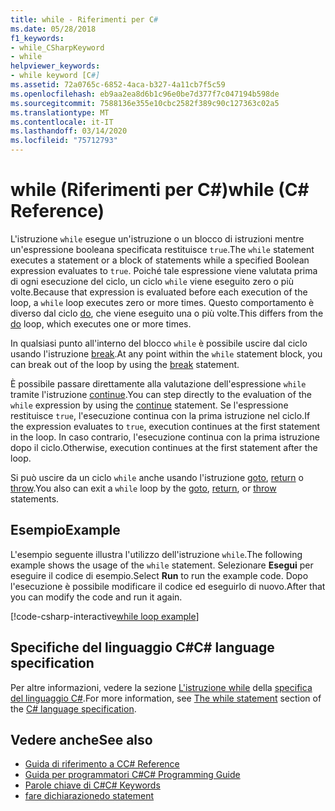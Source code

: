 ```yaml
---
title: while - Riferimenti per C#
ms.date: 05/28/2018
f1_keywords:
- while_CSharpKeyword
- while
helpviewer_keywords:
- while keyword [C#]
ms.assetid: 72a0765c-6852-4aca-b327-4a11cb7f5c59
ms.openlocfilehash: eb9aa2ea8d6b1c96e0be7d377f7c047194b598de
ms.sourcegitcommit: 7588136e355e10cbc2582f389c90c127363c02a5
ms.translationtype: MT
ms.contentlocale: it-IT
ms.lasthandoff: 03/14/2020
ms.locfileid: "75712793"
---
```

# <a name="while-c-reference"></a><span data-ttu-id="e8385-102">while (Riferimenti per C#)</span><span class="sxs-lookup"><span data-stu-id="e8385-102">while (C# Reference)</span></span>

<span data-ttu-id="e8385-103">L'istruzione `while` esegue un'istruzione o un blocco di istruzioni mentre un'espressione booleana specificata restituisce `true`.</span><span class="sxs-lookup"><span data-stu-id="e8385-103">The `while` statement executes a statement or a block of statements while a specified Boolean expression evaluates to `true`.</span></span> <span data-ttu-id="e8385-104">Poiché tale espressione viene valutata prima di ogni esecuzione del ciclo, un ciclo `while` viene eseguito zero o più volte.</span><span class="sxs-lookup"><span data-stu-id="e8385-104">Because that expression is evaluated before each execution of the loop, a `while` loop executes zero or more times.</span></span> <span data-ttu-id="e8385-105">Questo comportamento è diverso dal ciclo [do](do.md), che viene eseguito una o più volte.</span><span class="sxs-lookup"><span data-stu-id="e8385-105">This differs from the [do](do.md) loop, which executes one or more times.</span></span>

<span data-ttu-id="e8385-106">In qualsiasi punto all'interno del blocco `while` è possibile uscire dal ciclo usando l'istruzione [break](break.md).</span><span class="sxs-lookup"><span data-stu-id="e8385-106">At any point within the `while` statement block, you can break out of the loop by using the [break](break.md) statement.</span></span>

<span data-ttu-id="e8385-107">È possibile passare direttamente alla valutazione dell'espressione `while` tramite l'istruzione [continue](continue.md).</span><span class="sxs-lookup"><span data-stu-id="e8385-107">You can step directly to the evaluation of the `while` expression by using the [continue](continue.md) statement.</span></span> <span data-ttu-id="e8385-108">Se l'espressione restituisce `true`, l'esecuzione continua con la prima istruzione nel ciclo.</span><span class="sxs-lookup"><span data-stu-id="e8385-108">If the expression evaluates to `true`, execution continues at the first statement in the loop.</span></span> <span data-ttu-id="e8385-109">In caso contrario, l'esecuzione continua con la prima istruzione dopo il ciclo.</span><span class="sxs-lookup"><span data-stu-id="e8385-109">Otherwise, execution continues at the first statement after the loop.</span></span>

<span data-ttu-id="e8385-110">Si può uscire da un ciclo `while` anche usando l'istruzione [goto](goto.md), [return](return.md) o [throw](throw.md).</span><span class="sxs-lookup"><span data-stu-id="e8385-110">You also can exit a `while` loop by the [goto](goto.md), [return](return.md), or [throw](throw.md) statements.</span></span>

## <a name="example"></a><span data-ttu-id="e8385-111">Esempio</span><span class="sxs-lookup"><span data-stu-id="e8385-111">Example</span></span>

<span data-ttu-id="e8385-112">L'esempio seguente illustra l'utilizzo dell'istruzione `while`.</span><span class="sxs-lookup"><span data-stu-id="e8385-112">The following example shows the usage of the `while` statement.</span></span> <span data-ttu-id="e8385-113">Selezionare **Esegui** per eseguire il codice di esempio.</span><span class="sxs-lookup"><span data-stu-id="e8385-113">Select **Run** to run the example code.</span></span> <span data-ttu-id="e8385-114">Dopo l'esecuzione è possibile modificare il codice ed eseguirlo di nuovo.</span><span class="sxs-lookup"><span data-stu-id="e8385-114">After that you can modify the code and run it again.</span></span>

[!code-csharp-interactive[while loop example](~/samples/snippets/csharp/keywords/IterationKeywordsExamples.cs#3)]

## <a name="c-language-specification"></a><span data-ttu-id="e8385-115">Specifiche del linguaggio C#</span><span class="sxs-lookup"><span data-stu-id="e8385-115">C# language specification</span></span>

<span data-ttu-id="e8385-116">Per altre informazioni, vedere la sezione [L'istruzione while](~/_csharplang/spec/statements.md#the-while-statement) della [specifica del linguaggio C#](/dotnet/csharp/language-reference/language-specification/introduction).</span><span class="sxs-lookup"><span data-stu-id="e8385-116">For more information, see [The while statement](~/_csharplang/spec/statements.md#the-while-statement) section of the [C# language specification](/dotnet/csharp/language-reference/language-specification/introduction).</span></span>

## <a name="see-also"></a><span data-ttu-id="e8385-117">Vedere anche</span><span class="sxs-lookup"><span data-stu-id="e8385-117">See also</span></span>

- [<span data-ttu-id="e8385-118">Guida di riferimento a C</span><span class="sxs-lookup"><span data-stu-id="e8385-118">C# Reference</span></span>](../index.md)
- [<span data-ttu-id="e8385-119">Guida per programmatori C#</span><span class="sxs-lookup"><span data-stu-id="e8385-119">C# Programming Guide</span></span>](../../programming-guide/index.md)
- [<span data-ttu-id="e8385-120">Parole chiave di C#</span><span class="sxs-lookup"><span data-stu-id="e8385-120">C# Keywords</span></span>](index.md)
- [<span data-ttu-id="e8385-121">fare dichiarazione</span><span class="sxs-lookup"><span data-stu-id="e8385-121">do statement</span></span>](do.md)
